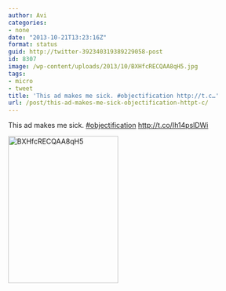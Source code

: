 ```yaml
---
author: Avi
categories:
- none
date: "2013-10-21T13:23:16Z"
format: status
guid: http://twitter-392340319389229058-post
id: 8307
image: /wp-content/uploads/2013/10/BXHfcRECQAA8qH5.jpg
tags:
- micro
- tweet
title: 'This ad makes me sick. #objectification http://t.c…'
url: /post/this-ad-makes-me-sick-objectification-httpt-c/
---
```

This ad makes me sick. [#objectification](http://twitter.com/search?q=%23objectification) http://t.co/Ih14pslDWi

<img width="224" height="300" src="http://aviflax.com/wp-content/uploads/2013/10/BXHfcRECQAA8qH5.jpg" class="attachment-medium" alt="BXHfcRECQAA8qH5" />